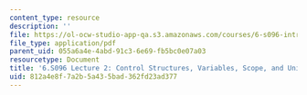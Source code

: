 ```yaml
---
content_type: resource
description: ''
file: https://ol-ocw-studio-app-qa.s3.amazonaws.com/courses/6-s096-introduction-to-c-and-c-january-iap-2013/812a4e8f7a2b5a435bad362fd23ad377_MIT6_S096_IAP13_lec2.pdf
file_type: application/pdf
parent_uid: 055a6a4e-4abd-91c3-6e69-fb5bc0e07a03
resourcetype: Document
title: '6.S096 Lecture 2: Control Structures, Variables, Scope, and Unitialized Memory'
uid: 812a4e8f-7a2b-5a43-5bad-362fd23ad377
---
```

